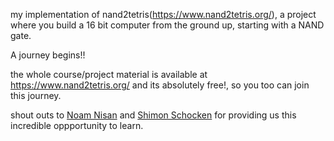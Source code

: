 <!-- @format -->

my implementation of nand2tetris(https://www.nand2tetris.org/), a project where you build a 16 bit computer from the ground up, starting with a NAND gate.

A journey begins!!

the whole course/project material is available at https://www.nand2tetris.org/ and its absolutely free!, so you too can join this journey.

shout outs to [Noam Nisan](https://www.cs.huji.ac.il/~noam/) and [Shimon Schocken](https://www.shimonschocken.com/) for providing us this incredible oppportunity to learn.
